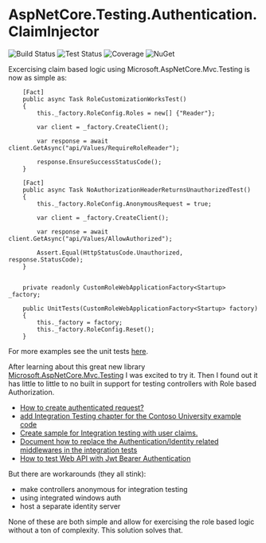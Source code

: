 # AspNetCore.Testing.Authentication.ClaimInjector

![Build Status](https://img.shields.io/azure-devops/build/mike-barry/aspnetcore-testing-role-handler/9.svg) 
![Test Status](https://img.shields.io/azure-devops/tests/mike-barry/aspnetcore-testing-role-handler/9.svg)
![Coverage](https://img.shields.io/azure-devops/coverage/mike-barry/aspnetcore-testing-role-handler/9.svg)
![NuGet](https://img.shields.io/nuget/v/AspNetCore.Testing.Authentication.ClaimInjector.svg)

Excercising claim based logic using Microsoft.AspNetCore.Mvc.Testing is now as simple as:

```
    [Fact]
    public async Task RoleCustomizationWorksTest()
    {
        this._factory.RoleConfig.Roles = new[] {"Reader"};

        var client = _factory.CreateClient();

        var response = await client.GetAsync("api/Values/RequireRoleReader");

        response.EnsureSuccessStatusCode();
    }

    [Fact]
    public async Task NoAuthorizationHeaderReturnsUnauthorizedTest()
    {
        this._factory.RoleConfig.AnonymousRequest = true;

        var client = _factory.CreateClient();

        var response = await client.GetAsync("api/Values/AllowAuthorized");

        Assert.Equal(HttpStatusCode.Unauthorized, response.StatusCode);
    }


    private readonly CustomRoleWebApplicationFactory<Startup> _factory;

    public UnitTests(CustomRoleWebApplicationFactory<Startup> factory)
    {
        this._factory = factory;
        this._factory.RoleConfig.Reset();
    }
```

For more examples see the unit tests [here](https://github.com/jabbera/aspnetcore-testing-role-handler/blob/master/AspNetCore.Testing.Authentication.ClaimInjector.Test/UnitTests.cs).

After learning about this great new library [Microsoft.AspNetCore.Mvc.Testing](https://docs.microsoft.com/en-us/aspnet/core/test/integration-tests?view=aspnetcore-2.2) I was excited to try it. Then I found out it has little to little to no built in support for testing controllers with Role based Authorization. 

* [How to create authenticated request?](https://github.com/aspnet/Docs/issues/688)
* [add Integration Testing chapter for the Contoso University example code](https://github.com/aspnet/Docs/issues/3438)
* [Create sample for Integration testing with user claims.](https://github.com/aspnet/Docs/issues/3833)
* [Document how to replace the Authentication/Identity related middlewares in the integration tests](https://github.com/aspnet/Docs/issues/9957)
* [How to test Web API with Jwt Bearer Authentication](https://github.com/aspnet/Docs/issues/8796)


But there are workarounds (they all stink):

* make controllers anonymous for integration testing
* using integrated windows auth
* host a separate identity server

None of these are both simple and allow for exercising the role based logic without a ton of complexity. This solution solves that.

